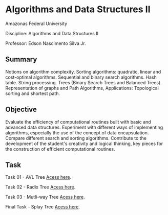# Algorithms and Data Structures II

Amazonas Federal University

Discipline: Algorithms and Data Structures II

Professor: Edson Nascimento Silva Jr.

## Summary 
Notions on algorithm complexity. Sorting algorithms: quadratic, linear and cost-optimal algorithms. Sequential and binary search algorithms. Hash table. String processing. Trees (Binary Search Trees and Balanced Trees). Representation of graphs and Path Algorithms, Applications: Topological sorting and shortest path.

## Objective
Evaluate the efficiency of computational routines built with basic and advanced data structures. Experiment with different ways of implementing algorithms, especially the use of the concept of data encapsulation. Compare different search and sorting algorithms. Contribute to the development of the student's creativity and logical thinking, key pieces for the construction of efficient computational routines.

## Task

Task 01 - AVL Tree [Acess here](https://github.com/evandr022/Algorithms-and-Data-Structures-II/tree/main/Trabalhos/Trabalho%2001).</p>

Task 02 - Radix Tree [Acess here](https://github.com/evandr022/Algorithms-and-Data-Structures-II/tree/main/Trabalhos/Trabalho%2002).</p>

Task 03 - Mutli-way Tree [Acess here](https://github.com/evandr022/Algorithms-and-Data-Structures-II/tree/main/Trabalhos/Trabalho%2001).</p>

Final Task - Splay Tree [Acess here](https://github.com/evandr022/Algorithms-and-Data-Structures-II/tree/main/Trabalhos/Trabalho%2001).</p>
